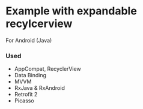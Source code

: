 # Example with expandable recylcerview
For Android (Java)
 
### Used
* AppCompat, RecyclerView
* Data Binding
* MVVM
* RxJava & RxAndroid
* Retrofit 2
* Picasso